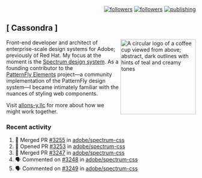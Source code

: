 <p align="right"><a rel="me" href="https://front-end.social/@castastrophe">
    <img alt="followers" title="Follow me on Mastodon" src="https://img.shields.io/mastodon/follow/109297102751309835?domain=https%3A%2F%2Ffront-end.social&label=Follow&logo=mastodon&logoColor=white&style=for-the-badge&labelColor=008080&color=006969"/></a>
  <a href="https://codepen.io/castastrophe/">
    <img alt="followers" title="Follow me on CodePen" src="https://img.shields.io/badge/23-1?color=640464&labelColor=7c007c&style=for-the-badge&logo=codepen&label=Follow"/></a>
<a href="https://castastrophe.medium.com/">
    <img alt="publishing" title="View articles on Medium" src="https://img.shields.io/badge/107-1?color=666&labelColor=444&label=subscribe&logo=medium&logoColor=white&style=for-the-badge"/></a>
</p>

## [&nbsp;Cassondra&nbsp;]

<img align="right" src="https://github-production-user-asset-6210df.s3.amazonaws.com/1840295/253016758-ba468774-1cd3-42c2-8f43-947b5eeb5edf.png" height="200" alt="A circular logo of a coffee cup viewed from above; abstract, dark outlines with hints of teal and creamy tones">

Front-end developer and architect of enterprise-scale design systems for Adobe; previously of Red Hat. My focus at the moment is the [Spectrum design system](https://github.com/adobe/spectrum-css). As a founding contributor to the [PatternFly&nbsp;Elements](https://github.com/patternfly/patternfly-elements) project&mdash;a community implementation of the PatternFly design system&mdash;I became intimately familiar with the nuances of styling web components.

Visit [allons-y.llc](http://allons-y.llc/) for more about how we might work together.

### Recent activity

<!--START_SECTION:activity-->
1. 🎉 Merged PR [#3255](https://github.com/adobe/spectrum-css/pull/3255) in [adobe/spectrum-css](https://github.com/adobe/spectrum-css)
2. 💪 Opened PR [#3253](https://github.com/adobe/spectrum-css/pull/3253) in [adobe/spectrum-css](https://github.com/adobe/spectrum-css)
3. 🎉 Merged PR [#3247](https://github.com/adobe/spectrum-css/pull/3247) in [adobe/spectrum-css](https://github.com/adobe/spectrum-css)
4. 🗣 Commented on [#3248](https://github.com/adobe/spectrum-css/pull/3248#issuecomment-2412435884) in [adobe/spectrum-css](https://github.com/adobe/spectrum-css)
5. 🗣 Commented on [#3249](https://github.com/adobe/spectrum-css/pull/3249#issuecomment-2412412047) in [adobe/spectrum-css](https://github.com/adobe/spectrum-css)
<!--END_SECTION:activity-->
